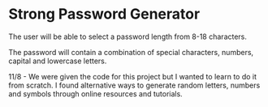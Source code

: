 # Strong Password Generator

The user will be able to select a password length from 8-18 characters.

The password will contain a combination of special characters, numbers, capital and lowercase letters.

11/8 - We were given the code for this project but I wanted to learn to do it from scratch. I found alternative ways to generate random letters, numbers and symbols through online resources and tutorials.